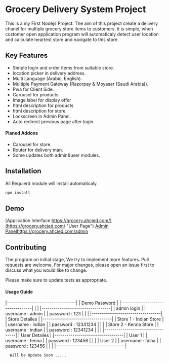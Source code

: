 # Grocery Delivery System Project

This is a my First Nodejs Project. The aim of this project create a delivery chanel for multiple  grocery store items to customers. it is simple, when customer open application program will automaticaly detect user location and calculate neartest store and navigate to this store. 

## Key Features

* Simple login and order items from suitable store.
* location picker in delivery address.
* Multi Language (Arabic, English).
* Multiple Payment Gateway (Razorpay & Moyaser (Saudi Arabia)).
* Pwa for Client Side.
* Carousel for products
* Image label for display offer
* html description for products
* html description for store
* Lockscreen in Admin Panel.
* Auto redirect previous page after login.

#### Planed Addons
* Carousel for store.
* Router for delivery man.
* Some updates both admin&user modules.

## Installation

All Requierd module will install automaticaly.

```bash
npm install
```

## Demo
[Application Interface https://grocery.ahcjed.com/](https://grocery.ahcjed.com/ "User Page")
[Admin Panelhttps://grocery.ahcjed.com/admin](https://grocery.ahcjed.com/admin "Admin Panel")



## Contributing
The program on initial stage, We try to implement more features.
Pull requests are welcome. For major changes, please open an issue first to discuss what you would like to change.

Please make sure to update tests as appropriate.

#### Usage Guide

  |----------------------------------|
  |         Demo Password            |
  |----------------------------------| 
  |                                  |
  |----------------------------------|
  |         admin login              |
  |       username : admin           |
  |       password : 123             |
  |                                  |
  |----------------------------------|
  |         Store Detailes           |
  |----------------------------------|
  |      Store 1 - Indian Store      |
  |       username : indian          |
  |       password : 12341234        |
  |                                  |
  |      Store 2 - Kerala Store      |
  |       username : indian          |
  |       password : 12341234        |
  |                                  |
  |----------------------------------|
  |         User Detailes            |
  |----------------------------------|
  |           User 1                 |
  |       username : fenna           |
  |       password : 123456          |
  |                                  |
  |            User 2                |
  |       username : faiha           |
  |       password : 123456          |
  |                                  |
  |----------------------------------|

      Will be Update Soon .....

      